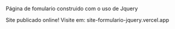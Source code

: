 Página de fomulario construido com o uso de Jquery 

Site publicado online! Visite em: site-formulario-jquery.vercel.app
